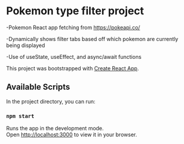 # Pokemon type filter project

-Pokemon React app fetching from https://pokeapi.co/

-Dynamically shows filter tabs based off which pokemon are currently being displayed

-Use of useState, useEffect, and async/await functions

This project was bootstrapped with [Create React App](https://github.com/facebook/create-react-app).

## Available Scripts

In the project directory, you can run:

### `npm start`

Runs the app in the development mode.\
Open [http://localhost:3000](http://localhost:3000) to view it in your browser.
